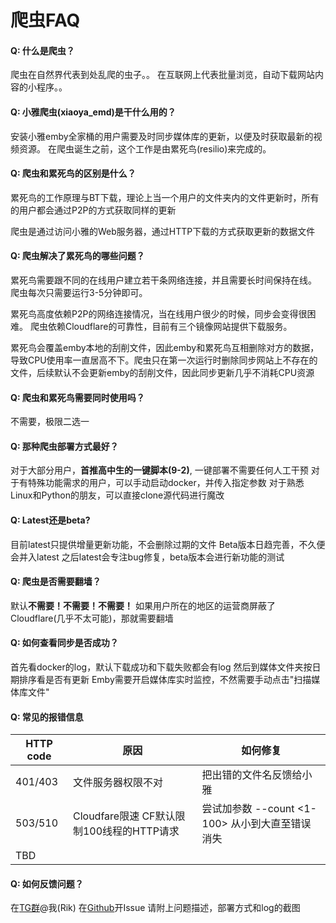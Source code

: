 # 爬虫FAQ

#### Q: 什么是爬虫？
爬虫在自然界代表到处乱爬的虫子。。
在互联网上代表批量浏览，自动下载网站内容的小程序。。

#### Q: 小雅爬虫(xiaoya_emd)是干什么用的？
安装小雅emby全家桶的用户需要及时同步媒体库的更新，以便及时获取最新的视频资源。
在爬虫诞生之前，这个工作是由累死鸟(resilio)来完成的。

#### Q: 爬虫和累死鸟的区别是什么？
累死鸟的工作原理与BT下载，理论上当一个用户的文件夹内的文件更新时，所有的用户都会通过P2P的方式获取同样的更新

爬虫是通过访问小雅的Web服务器，通过HTTP下载的方式获取更新的数据文件

#### Q: 爬虫解决了累死鸟的哪些问题？
累死鸟需要跟不同的在线用户建立若干条网络连接，并且需要长时间保持在线。 爬虫每次只需要运行3-5分钟即可。

累死鸟高度依赖P2P的网络连接情况，当在线用户很少的时候，同步会变得很困难。 爬虫依赖Cloudflare的可靠性，目前有三个镜像网站提供下载服务。

累死鸟会覆盖emby本地的刮削文件，因此emby和累死鸟互相删除对方的数据，导致CPU使用率一直居高不下。爬虫只在第一次运行时删除同步网站上不存在的文件，后续默认不会更新emby的刮削文件，因此同步更新几乎不消耗CPU资源

#### Q: 爬虫和累死鸟需要同时使用吗？
不需要，极限二选一

#### Q: 那种爬虫部署方式最好？
对于大部分用户，**首推高中生的一键脚本(9-2)**, 一键部署不需要任何人工干预
对于有特殊功能需求的用户，可以手动启动docker，并传入指定参数
对于熟悉Linux和Python的朋友，可以直接clone源代码进行魔改

#### Q: Latest还是beta?
目前latest只提供增量更新功能，不会删除过期的文件
Beta版本日趋完善，不久便会并入latest
之后latest会专注bug修复，beta版本会进行新功能的测试

#### Q: 爬虫是否需要翻墙？
默认**不需要！不需要！不需要！**
如果用户所在的地区的运营商屏蔽了Cloudflare(几乎不太可能)，那就需要翻墙

#### Q: 如何查看同步是否成功？
首先看docker的log，默认下载成功和下载失败都会有log
然后到媒体文件夹按日期排序看是否有更新
Emby需要开启媒体库实时监控，不然需要手动点击"扫描媒体库文件"

#### Q: 常见的报错信息

|HTTP code|原因|如何修复|
|-|-|-|     
|401/403|文件服务器权限不对|把出错的文件名反馈给小雅|
|503/510|Cloudfare限速 CF默认限制100线程的HTTP请求|尝试加参数 --count <1-100> 从小到大直至错误消失|
|TBD|


#### Q: 如何反馈问题？
在[TG群](https://t.me/xiaoyaliu)@我(Rik)
在[Github](https://github.com/Rik-F5/xiaoya_db)开Issue
请附上问题描述，部署方式和log的截图